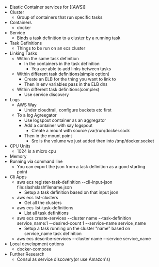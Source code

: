 
* Elastic Container services for [[AWS]]
* Cluster
	* Group of containers that run specific tasks
* Containers
	* docker
* Service
	* Binds a task definition to a cluster by a running task
* Task Definitions
	* Things to be run on an ecs cluster
* Linking Tasks
	* Within the same task definition
		* In the containers in the task definition
			* You are able to add links between tasks
	* Within different task definitions(simple option)
		* Create an ELB for the thing you want to link to
		* Then in env variables pass in the ELB dns
	* Within different task definitions(complex)
		* Use service discovery
* Logs
	* AWS Way
		* Under cloudtrail, configure buckets etc first
	* To a log Agreegator
		* Use logspout container as an aggregator
		* Add a container with say logspout
			* Create a mount with source /var/run/docker.sock
		* Then in the mount point
			* Src is the volume we just added then into /tmp/docker.socket
* CPU Units
	* 1024 is a micro cpu
* Memory
* Running via command line
	* You can export the json from a task definition as a good starting point
* Cli Apps
	* aws ecs register-task-definition --cli-input-json file:slashslashfilename.json
		* Setup a task definition based on that input json
	* aws ecs list-clusters
		* Get all the clusters
	* aws ecs list-task-definitions
		* List all task definitions
	* aws ecs create-services --cluster name --task-definition service_name:1 --desired-count 1 --service-name service_name
		* Setup a task running on the cluster "name" based on service_name task definition
	* aws ecs describe-services --cluster name --service service_name
* Local development options
	* docker-compose
* Further Research
	* Consul as service discovery(or use Amazon's)